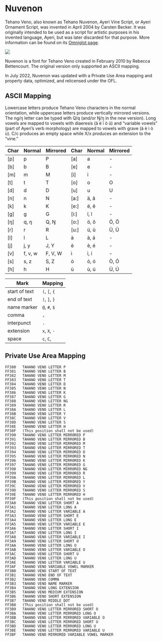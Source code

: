 # Nuvenon

Tehano Veno, also known as Tehano Nuvenon, Ayeri Vine Script, or Ayeri Ornament Script, was invented in April 2004 by Carsten Becker. It was originally intended to be used as a script for artistic purposes in his invented language, Ayeri, but was later discarded for that purpose. More information can be found on its [Omniglot page](https://omniglot.com/conscripts/ayeri.htm).

![](https://omniglot.com/images/langsamples/smp_ayeri.gif)

Nuvenon is a font for Tehano Veno created in February 2010 by Rebecca Bettencourt. The original version only supported an ASCII mapping.

In July 2022, Nuvenon was updated with a Private Use Area mapping and property data, optimized, and relicensed under the OFL.

## ASCII Mapping

Lowercase letters produce Tehano Veno characters in the normal orientation, while uppercase letters produce vertically mirrored versions. The ng/ŋ letter can be typed with Q/q (and/or Ŋ/ŋ in the new version). Long vowels are mapped to vowels with diaeresis (ä ë ï ö ü) and “variable vowels” (part of Ayeri’s verb morphology) are mapped to vowels with grave (à è ì ò ù). C/c produces an empty space while X/x produces an extension to the “vine.”

| Char | Normal   | Mirrored | Char | Normal   | Mirrored |
| ---- | -------- | -------- | ---- | -------- | -------- |
| [p]  | p        | P        | [a]  | a        | -        |
| [b]  | b        | B        | [e]  | e        | -        |
| [m]  | m        | M        | [i]  | i        | -        |
| [t]  | t        | T        | [o]  | o        | O        |
| [d]  | d        | D        | [u]  | u        | U        |
| [n]  | n        | N        | [a:] | ä, â     | -        |
| [k]  | k        | K        | [e:] | ë, ê     | -        |
| [g]  | g        | G        | [i:] | ï, î     | -        |
| [ŋ]  | q, ŋ     | Q, Ŋ     | [o:] | ö, ô     | Ö, Ô     |
| [r]  | r        | R        | [u:] | ü, û     | Ü, Û     |
| [l]  | l        | L        | à    | à, á     | -        |
| [j]  | j, y     | J, Y     | è    | è, é     | -        |
| [v]  | f, v, w  | F, V, W  | ì    | ì, í     | -        |
| [s]  | s, z     | S, Z     | ò    | ò, ó     | Ò, Ó     |
| [h]  | h        | H        | ù    | ù, ú     | Ù, Ú     |

| Mark          | Mapping       |
| ------------- | ------------- |
| start of text | `(`, `[`, `{` |
| end of text   | `)`, `]`, `}` |
| name marker   | `@`, `#`, `$` |
| comma         | `,`           |
| interpunct    | `.`           |
| extension     | `x`, `X`, `-` |
| space         | `c`, `C`, ` ` |

## Private Use Area Mapping

```
FF380	TAHANO VENO LETTER P
FF381	TAHANO VENO LETTER B
FF382	TAHANO VENO LETTER M
FF383	TAHANO VENO LETTER T
FF384	TAHANO VENO LETTER D
FF385	TAHANO VENO LETTER N
FF386	TAHANO VENO LETTER K
FF387	TAHANO VENO LETTER G
FF388	TAHANO VENO LETTER NG
FF389	TAHANO VENO LETTER R
FF38A	TAHANO VENO LETTER L
FF38B	TAHANO VENO LETTER Y
FF38C	TAHANO VENO LETTER V
FF38D	TAHANO VENO LETTER S
FF38E	TAHANO VENO LETTER H
FF38F	(This position shall not be used)
FF390	TAHANO VENO LETTER MIRRORED P
FF391	TAHANO VENO LETTER MIRRORED B
FF392	TAHANO VENO LETTER MIRRORED M
FF393	TAHANO VENO LETTER MIRRORED T
FF394	TAHANO VENO LETTER MIRRORED D
FF395	TAHANO VENO LETTER MIRRORED N
FF396	TAHANO VENO LETTER MIRRORED K
FF397	TAHANO VENO LETTER MIRRORED G
FF398	TAHANO VENO LETTER MIRRORED NG
FF399	TAHANO VENO LETTER MIRRORED R
FF39A	TAHANO VENO LETTER MIRRORED L
FF39B	TAHANO VENO LETTER MIRRORED Y
FF39C	TAHANO VENO LETTER MIRRORED V
FF39D	TAHANO VENO LETTER MIRRORED S
FF39E	TAHANO VENO LETTER MIRRORED H
FF39F	(This position shall not be used)
FF3A0	TAHANO VENO LETTER SHORT A
FF3A1	TAHANO VENO LETTER LONG A
FF3A2	TAHANO VENO LETTER VARIABLE A
FF3A3	TAHANO VENO LETTER SHORT E
FF3A4	TAHANO VENO LETTER LONG E
FF3A5	TAHANO VENO LETTER VARIABLE E
FF3A6	TAHANO VENO LETTER SHORT I
FF3A7	TAHANO VENO LETTER LONG I
FF3A8	TAHANO VENO LETTER VARIABLE I
FF3A9	TAHANO VENO LETTER SHORT O
FF3AA	TAHANO VENO LETTER LONG O
FF3AB	TAHANO VENO LETTER VARIABLE O
FF3AC	TAHANO VENO LETTER SHORT U
FF3AD	TAHANO VENO LETTER LONG U
FF3AE	TAHANO VENO LETTER VARIABLE U
FF3AF	TAHANO VENO VARIABLE VOWEL MARKER
FF3B0	TAHANO VENO START OF TEXT
FF3B1	TAHANO VENO END OF TEXT
FF3B2	TAHANO VENO COMMA
FF3B3	TAHANO VENO NAME MARKER
FF3B4	TAHANO VENO LONG EXTENSION
FF3B5	TAHANO VENO MEDIUM EXTENSION
FF3B6	TAHANO VENO SHORT EXTENSION
FF3B7	TAHANO VENO MIDDLE DOT
FF3B8	(This position shall not be used)
FF3B9	TAHANO VENO LETTER MIRRORED SHORT O
FF3BA	TAHANO VENO LETTER MIRRORED LONG O
FF3BB	TAHANO VENO LETTER MIRRORED VARIABLE O
FF3BC	TAHANO VENO LETTER MIRRORED SHORT U
FF3BD	TAHANO VENO LETTER MIRRORED LONG U
FF3BE	TAHANO VENO LETTER MIRRORED VARIABLE U
FF3BF	TAHANO VENO MIRRORED VARIABLE VOWEL MARKER
```
